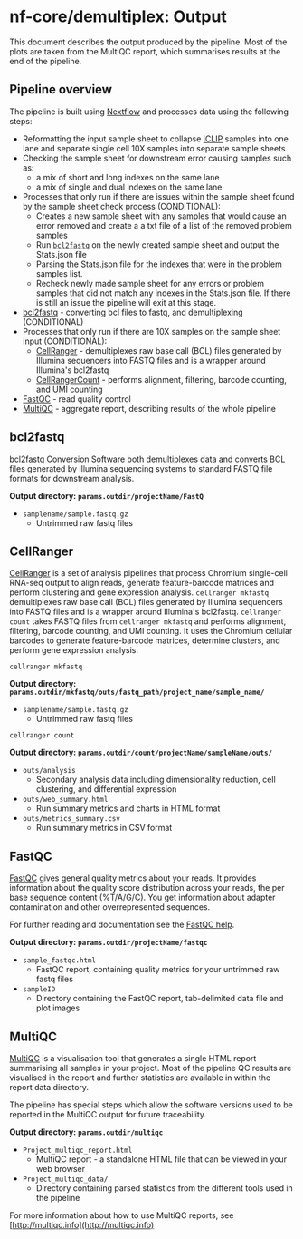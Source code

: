 # nf-core/demultiplex: Output

This document describes the output produced by the pipeline. Most of the plots are taken from the MultiQC report, which summarises results at the end of the pipeline.

## Pipeline overview

The pipeline is built using [Nextflow](https://www.nextflow.io/)
and processes data using the following steps:
* Reformatting the input sample sheet to collapse [iCLIP](https://emea.illumina.com/science/sequencing-method-explorer/kits-and-arrays/iclip.html) samples into one lane and separate single cell 10X samples into separate sample sheets
* Checking the sample sheet for downstream error causing samples such as:
    * a mix of short and long indexes on the same lane
    * a mix of single and dual indexes on the same lane
* Processes that only run if there are issues within the sample sheet found by the sample sheet check process (CONDITIONAL):
    * Creates a new sample sheet with any samples that would cause an error removed and create a a txt file of a list of the removed problem samples
    * Run [`bcl2fastq`](http://emea.support.illumina.com/sequencing/sequencing_software/bcl2fastq-conversion-software.html) on the newly created sample sheet and output the Stats.json file
    * Parsing the Stats.json file for the indexes that were in the problem samples list.      
    * Recheck newly made sample sheet for any errors or problem samples that did not match any indexes in the Stats.json file. If there is still an issue the pipeline will exit at this stage.
* [bcl2fastq](#bcl2fastq) - converting bcl files to fastq, and demultiplexing (CONDITIONAL)
* Processes that only run if there are 10X samples on the sample sheet input (CONDITIONAL):
    * [CellRanger](#cellranger) - demultiplexes raw base call (BCL) files generated by Illumina sequencers into FASTQ files and is a wrapper around Illumina's bcl2fastq
    * [CellRangerCount](#cellrangercount) - performs alignment, filtering, barcode counting, and UMI counting
* [FastQC](#fastqc) - read quality control
* [MultiQC](#multiqc) - aggregate report, describing results of the whole pipeline

## bcl2fastq
[bcl2fastq](http://emea.support.illumina.com/sequencing/sequencing_software/bcl2fastq-conversion-software.html) Conversion Software both demultiplexes data and converts BCL files generated by Illumina sequencing systems to standard FASTQ file formats for downstream analysis.

**Output directory: `params.outdir/projectName/FastQ`**
* `samplename/sample.fastq.gz`
  * Untrimmed raw fastq files

## CellRanger
[CellRanger](https://support.10xgenomics.com/single-cell-gene-expression/software/pipelines/latest/what-is-cell-ranger) is a set of analysis pipelines that process Chromium single-cell RNA-seq output to align reads, generate feature-barcode matrices and perform clustering and gene expression analysis. `cellranger mkfastq` demultiplexes raw base call (BCL) files generated by Illumina sequencers into FASTQ files and is a wrapper around Illumina's bcl2fastq. `cellranger count` takes FASTQ files from `cellranger mkfastq` and performs alignment, filtering, barcode counting, and UMI counting. It uses the Chromium cellular barcodes to generate feature-barcode matrices, determine clusters, and perform gene expression analysis.

`cellranger mkfastq`

**Output directory: `params.outdir/mkfastq/outs/fastq_path/project_name/sample_name/`**
* `samplename/sample.fastq.gz`
  * Untrimmed raw fastq files

`cellranger count`

**Output directory: `params.outdir/count/projectName/sampleName/outs/`**
* `outs/analysis`
  * Secondary analysis data including dimensionality reduction, cell clustering, and differential expression
* `outs/web_summary.html`
  * Run summary metrics and charts in HTML format
* `outs/metrics_summary.csv`
  * Run summary metrics in CSV format

## FastQC

[FastQC](http://www.bioinformatics.babraham.ac.uk/projects/fastqc/) gives general quality metrics about your reads. It provides information about the quality score distribution across your reads, the per base sequence content (%T/A/G/C). You get information about adapter contamination and other overrepresented sequences.

For further reading and documentation see the [FastQC help](http://www.bioinformatics.babraham.ac.uk/projects/fastqc/Help/).

**Output directory: `params.outdir/projectName/fastqc`**

* `sample_fastqc.html`
  * FastQC report, containing quality metrics for your untrimmed raw fastq files
* `sampleID`
  * Directory containing the FastQC report, tab-delimited data file and plot images

## MultiQC

[MultiQC](http://multiqc.info) is a visualisation tool that generates a single HTML report summarising all samples in your project. Most of the pipeline QC results are visualised in the report and further statistics are available in within the report data directory.

The pipeline has special steps which allow the software versions used to be reported in the MultiQC output for future traceability.

**Output directory: `params.outdir/multiqc`**

* `Project_multiqc_report.html`
  * MultiQC report - a standalone HTML file that can be viewed in your web browser
* `Project_multiqc_data/`
  * Directory containing parsed statistics from the different tools used in the pipeline

For more information about how to use MultiQC reports, see [http://multiqc.info](http://multiqc.info)
